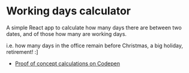 # Working days calculator

A simple React app to calculate how many days there are between two dates, and of those how many are working days.

i.e. how many days in the office remain before Christmas, a big holiday, retirement! :]

- [Proof of concept calculations on Codepen](https://codepen.io/Recidvst/pen/RxdjEG "Working Days Calculator POC")
